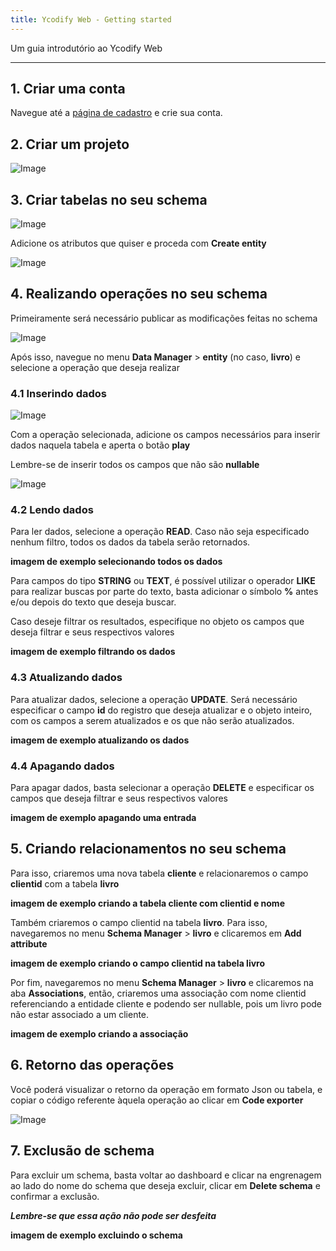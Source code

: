```yaml
---
title: Ycodify Web - Getting started
---
```


Um guia introdutório ao Ycodify Web

---

## 1. Criar uma conta

Navegue até a [página de cadastro](https://api.ycodify.com/app/index.html?do=r) e crie sua conta.

## 2. Criar um projeto

![Image](/images/yc-web/1.png)

## 3. Criar tabelas no seu schema

![Image](/images/yc-web/2.png)

Adicione os atributos que quiser e proceda com **Create entity**

![Image](/images/yc-web/3.png)

## 4. Realizando operações no seu schema

Primeiramente será necessário publicar as modificações feitas no schema

![Image](/images/yc-web/4.png)

Após isso, navegue no menu **Data Manager** > **entity** (no caso, **livro**) e selecione a operação que deseja realizar

### 4.1 Inserindo dados

![Image](/images/yc-web/5.png)

Com a operação selecionada, adicione os campos necessários para inserir dados naquela tabela e aperta o botão **play**

Lembre-se de inserir todos os campos que não são **nullable**

![Image](/images/yc-web/6.png)

### 4.2 Lendo dados

Para ler dados, selecione a operação **READ**. Caso não seja especificado nenhum filtro, todos os dados da tabela serão retornados.

**imagem de exemplo selecionando todos os dados**

Para campos do tipo **STRING** ou **TEXT**, é possível utilizar o operador **LIKE** para realizar buscas por parte do texto, basta adicionar o símbolo **%** antes e/ou depois do texto que deseja buscar.

Caso deseje filtrar os resultados, especifique no objeto os campos que deseja filtrar e seus respectivos valores

**imagem de exemplo filtrando os dados**

### 4.3 Atualizando dados

Para atualizar dados, selecione a operação **UPDATE**. Será necessário especificar o campo **id** do registro que deseja atualizar e o objeto inteiro, com os campos a serem atualizados e os que não serão atualizados.

**imagem de exemplo atualizando os dados**

### 4.4 Apagando dados

Para apagar dados, basta selecionar a operação **DELETE** e especificar os campos que deseja filtrar e seus respectivos valores

**imagem de exemplo apagando uma entrada**

## 5. Criando relacionamentos no seu schema

Para isso, criaremos uma nova tabela **cliente** e relacionaremos o campo **clientid** com a tabela **livro**

**imagem de exemplo criando a tabela cliente com clientid e nome**

Também criaremos o campo clientid na tabela **livro**. Para isso, navegaremos no menu **Schema Manager** > **livro** e clicaremos em **Add attribute**

**imagem de exemplo criando o campo clientid na tabela livro**

Por fim, navegaremos no menu **Schema Manager** > **livro** e clicaremos na aba **Associations**, então, criaremos uma associação com nome clientid referenciando a entidade cliente e podendo ser nullable, pois um livro pode não estar associado a um cliente.

**imagem de exemplo criando a associação**

## 6. Retorno das operações

Você poderá visualizar o retorno da operação em formato Json ou tabela, e copiar o código referente àquela operação ao clicar em **Code exporter**

![Image](/images/yc-web/7.png)

## 7. Exclusão de schema

Para excluir um schema, basta voltar ao dashboard e clicar na engrenagem ao lado do nome do schema que deseja excluir, clicar em **Delete schema** e confirmar a exclusão.

_**Lembre-se que essa ação não pode ser desfeita**_

**imagem de exemplo excluindo o schema**
